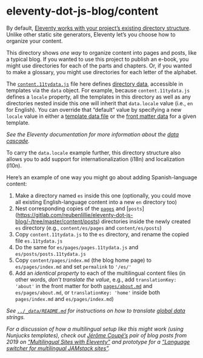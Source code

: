 # eleventy-dot-js-blog/content

By default, [Eleventy works with your project’s existing directory structure](https://www.11ty.dev/docs/). Unlike other static site generators, Eleventy let’s you choose how to organize your content.

This directory shows _one way_ to organize content into pages and posts, like a typical blog. If you wanted to use this project to publish an e-book, you might use directories for each of the parts and chapters. Or, if you wanted to make a glossary, you might use directories for each letter of the alphabet.

The [`content.11tydata.js`](https://gitlab.com/reubenlillie/eleventy-dot-js-blog/-/blob/master/content/content.11tydata.js) file here defines [directory data](https://www.11ty.dev/docs/data-template-dir/), accessible in templates via the `data` object. For example, because `content.11tydata.js` defines a `locale` property, all the templates in this directory as well as any directories nested inside this one will inherit that `data.locale` value (i.e., `en` for English). You can override that “default” value by specifying a new `locale` value in either a [template data file](https://www.11ty.dev/docs/data-template-dir/) or the [front matter data](https://www.11ty.dev/docs/data-frontmatter/) for a given template.

_See the Eleventy documentation for more information about the [data cascade](https://www.11ty.dev/docs/data-cascade/)._

To carry the `data.locale` example further, this directory structure also allows you to add support for internationalization (i18n) and localization (l10n).

Here’s an example of one way you might go about adding Spanish-language content:

1. Make a directory named `es` inside this one (optionally, you could move all existing English-language content into a new `en` directory too)
1. Nest corresponding copies of the [`pages`](https://gitlab.com/reubenlillie/eleventy-dot-js-blog/-/tree/master/content/pages) and [`posts`] (https://gitlab.com/reubenlillie/eleventy-dot-js-blog/-/tree/master/content/posts) directories inside the newly created `es` directory (e.g., `content/es/pages` and `content/es/posts`)
1. Copy `content.11tydata.js` to  the `es` directory, and rename the copied file `es.11tydata.js`
1. Do the same for `es/pages/pages.11tydata.js` and `es/posts/posts.11tydata.js`
1. Copy `content/pages/index.md` (the blog home page) to `es/pages/index.md` and set `permalink` to `'/es/'`
1. Add an _identical property_ to each of the multilingual content files (in other words, _don’t translate the value_, e.g., add `translationKey: 'about'` in the front matter for both [`pages/about.md`](https://gitlab.com/reubenlillie/eleventy-dot-js-blog/-/blob/master/content/pages/about.md) and `es/pages/about.md`, or `translationKey: 'home'` inside both `pages/index.md` and `es/pages/index.md`)

_See [`../_data/README.md`](https://gitlab.com/reubenlillie/eleventy-dot-js-blog/-/blob/master/_data/README.md) for instructions on how to translate [global data](https://www.11ty.dev/docs/data-global/) strings._

_For a discussion of how a multilingual setup like this might work (using Nunjucks templates), check out [Jérôme Coupé’s](https://twitter.com/jeromecoupe) pair of blog posts from 2019 on [“Multilingual Sites with Eleventy”](https://www.webstoemp.com/blog/multilingual-sites-eleventy/) and prototype for a [“Language switcher for multilingual JAMstack sites”](https://www.webstoemp.com/blog/language-switcher-multilingual-jamstack-sites/)._
